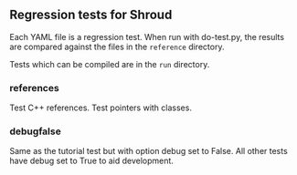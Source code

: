 
## Regression tests for Shroud

Each YAML file is a regression test.
When run with do-test.py, the results are compared against the 
files in the `reference` directory.

Tests which can be compiled are in the `run` directory.

### references

Test C++ references.  Test pointers with classes.


### debugfalse

Same as the tutorial test but with option debug set to False.
All other tests have debug set to True to aid development.
